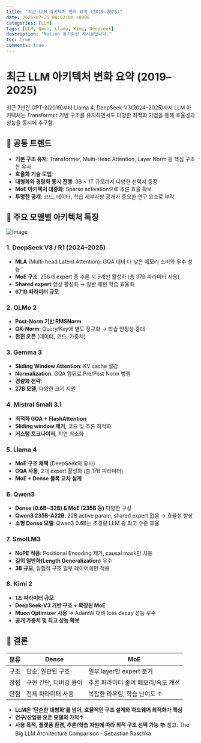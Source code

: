 ```yaml
---
title: "최근 LLM 아키텍처 변화 요약 (2019–2025)"
date: 2025-07-25 08:02:00 +0900
categories: [LLM]
tags: [LLM, Qwen, Llama, Kimi, Deepseek]
description: "Notion 동기화된 게시글입니다."
toc: true
comments: true
---
```


# 최근 LLM 아키텍처 변화 요약 (2019–2025)

최근 7년간 GPT-2(2019)부터 Llama 4, DeepSeek-V3(2024–2025)까지 LLM 아키텍처는 Transformer 기반 구조를 유지하면서도 다양한 최적화 기법을 통해 효율성과 성능을 동시에 추구함.

## 🔑 공통 트렌드

- **기본 구조 유지**: Transformer, Multi-Head Attention, Layer Norm 등 핵심 구조는 유사
- **효율화 기술 도입**:
- **대형화와 경량화 동시 진행**: 3B ~ 1T 규모까지 다양한 선택지 등장
- **MoE 아키텍처 대중화**: Sparse activation으로 추론 효율 확보
- **투명한 공개**: 코드, 데이터, 학습 세부사항 공개가 중요한 연구 요소로 부각
## 📌 주요 모델별 아키텍처 특징

![Image](https://prod-files-secure.s3.us-west-2.amazonaws.com/e6db513d-ec54-40ff-aa74-2487b0bcfe15/ac24fdd3-febf-45c7-8e99-afb6446591d8/image.png?X-Amz-Algorithm=AWS4-HMAC-SHA256&X-Amz-Content-Sha256=UNSIGNED-PAYLOAD&X-Amz-Credential=ASIAZI2LB466UBFIO4PV%2F20250726%2Fus-west-2%2Fs3%2Faws4_request&X-Amz-Date=20250726T105124Z&X-Amz-Expires=3600&X-Amz-Security-Token=IQoJb3JpZ2luX2VjEDEaCXVzLXdlc3QtMiJHMEUCIQDUhggBGMGvxafMDHXAf%2Fx8Gbh%2F8pWijCB7q1aA%2FMg6pwIgZCGrMBCR9GsNZ4QywolDPArdeVHzr3ehmDrWIHlU9B4q%2FwMIWhAAGgw2Mzc0MjMxODM4MDUiDHkLYxkCbsVtlNbvayrcAw3xFlji9PZqiN7pb%2F%2F1%2BCyfEC979kcUAg%2ByUEfdy%2FgReLrfHpTmCCpGJzIJ%2BFDdBHH09lqp7v9CKg5Y%2Bf%2BvC0BbeV27P6ichdsXa4ulFzUGcrEHlWpOELx1B6kzOpZi8CTITcrNRm85cyScWJJtnlbBJxmJ4OoNNufmZ4b0vBE3rqb7564jXJ0epiyifzcff3y%2FewZt4GJnZczve1kZRpSGgClpbZo%2FcKruNOz9jpp8d77RU2klyXdV3mn2F%2FdQlC7DyV8cVriEWqqRG%2F3BESdZ0UxQFRlS0ICnKPsGA8dKYn16yiW7Jo%2FdS3c4y%2F7z6rj%2FliVPUY7OdKKxdKdVxz9ojUCknixkj97ylGduHuOrE3fetXwHgtjryXVfYODjP%2B%2FdkeueNqCgNLZ%2F6khW%2FS31hBE6woA9ahAMKcqlyVi7zoHowxQ%2BfLwdFpEMge08DZ46ypHgz%2BiTnmScZ46NDHFOIu1QFZvgCB4cjQZvStZWevThIIqfyVRXPceEqXCLRLWGHuABpO5CNvJxChiY2bvGUa0wgfWdCu%2ByTI4uPuamSyWzvn%2FG%2FnaOmWCR%2BWT%2FmNMlt9tl0BosCTwlsrTYY7Q0pnPcmHECvlvTOL%2BB6S0ySdw3JPx2s5QxKeKGMJGrksQGOqUBQ8r80EjD%2FlI1R5WT5Gyb0RLc2YC9HaS8B34Mk94GV%2FdLiEe7k6lm4Rm49nCdrSGG3yo6WgtlFbKqwYCC%2B8dBKTLgPfVSB63E%2BlsWzMCZQHyQ8blB4Cai02LoXPaJncnG4xgthgVCeBlpwq8ogaWfd72nrhrxvw8PSNOSCDMgHxuHQUekg3%2BXiaCqwiePmWvBb62ogeCBjAEheDYyxFMSjHsZxxDP&X-Amz-Signature=be81b10aa4a199ff26281c3befcd4b914c60e55a147ac0a39a9ead3388d22d75&X-Amz-SignedHeaders=host&x-amz-checksum-mode=ENABLED&x-id=GetObject)

### 1. DeepSeek V3 / R1 (2024–2025)

- **MLA** (Multi-head Latent Attention): GQA 대비 더 낮은 메모리 소비와 우수 성능
- **MoE 구조**: 256개 expert 중 추론 시 9개만 활성화 (총 37B 파라미터 사용)
- **Shared expert** 항상 활성화 → 일반 패턴 학습 효율화
- **671B 파라미터 규모**
### 2. OLMo 2

- **Post-Norm 기반 RMSNorm**
- **QK-Norm**: Query/Key에 별도 정규화 → 학습 안정성 증대
- **완전 오픈** (데이터, 코드, 가중치)
### 3. Gemma 3

- **Sliding Window Attention**: KV cache 절감
- **Normalization**: GQA 앞뒤로 Pre/Post Norm 병행
- **경량화 전략**:
- **27B 모델**, 다양한 크기 지원
### 4. Mistral Small 3.1

- **최적화 GQA + FlashAttention**
- **Sliding window 제거**, 코드 및 추론 최적화
- **커스텀 토크나이저**, 지연 최소화
### 5. Llama 4

- **MoE 구조 채택** (DeepSeek와 유사)
- **GQA 사용**, 2개 expert 활성화 (총 17B 파라미터)
- **MoE + Dense 블록 교차 설계**
### 6. Qwen3

- **Dense (0.6B~32B) & MoE (235B 등)** 다양한 구성
- **Qwen3 235B-A22B**: 22B active param, shared expert 없음 → 효율성 향상
- **소형 Dense 모델**: Qwen3 0.6B는 초경량 LLM 중 최고 수준 효율
### 7. SmolLM3

- **NoPE 적용**: Positional Encoding 제거, causal mask만 사용
- **길이 일반화(Length Generalization)** 우수
- **3B 규모**, 실험적 구조 일부 레이어에만 적용
### 8. Kimi 2

- **1조 파라미터 규모**
- **DeepSeek-V3 기반 구조 + 확장된 MoE**
- **Muon Optimizer 사용** → AdamW 대비 loss decay 성능 우수
- **공개 가중치 및 최고 성능 확보**
## 🧩 결론

| 분류 | Dense | MoE |
| --- | --- | --- |
| 구조 | 단순, 일관된 구조 | 일부 layer만 expert 분기 |
| 장점 | 구현 간단, 디버깅 용이 | 추론 파라미터 줄여 메모리/속도 개선 |
| 단점 | 전체 파라미터 사용 | 복잡한 라우팅, 학습 난이도 ↑ |

- **LLM은 ‘단순한 대형화’를 넘어, 효율적인 구조 설계와 하드웨어 최적화가 핵심**
- **연구/산업용 오픈 모델의 가치↑**
- **사용 목적, 플랫폼 환경, 추론/학습 자원에 따라 최적 구조 선택 가능**
📚 참고: The Big LLM Architecture Comparison - Sebastian Raschka



